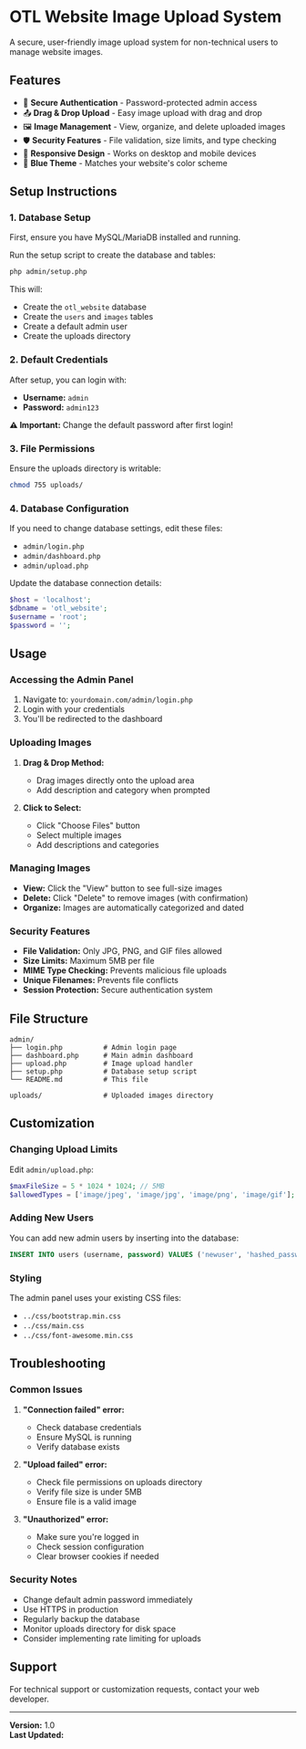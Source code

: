 # OTL Website Image Upload System

A secure, user-friendly image upload system for non-technical users to manage website images.

## Features

- 🔐 **Secure Authentication** - Password-protected admin access
- 📤 **Drag & Drop Upload** - Easy image upload with drag and drop
- 🖼️ **Image Management** - View, organize, and delete uploaded images
- 🛡️ **Security Features** - File validation, size limits, and type checking
- 📱 **Responsive Design** - Works on desktop and mobile devices
- 🎨 **Blue Theme** - Matches your website's color scheme

## Setup Instructions

### 1. Database Setup

First, ensure you have MySQL/MariaDB installed and running.

Run the setup script to create the database and tables:

```bash
php admin/setup.php
```

This will:
- Create the `otl_website` database
- Create the `users` and `images` tables
- Create a default admin user
- Create the uploads directory

### 2. Default Credentials

After setup, you can login with:
- **Username:** `admin`
- **Password:** `admin123`

**⚠️ Important:** Change the default password after first login!

### 3. File Permissions

Ensure the uploads directory is writable:

```bash
chmod 755 uploads/
```

### 4. Database Configuration

If you need to change database settings, edit these files:
- `admin/login.php`
- `admin/dashboard.php`
- `admin/upload.php`

Update the database connection details:
```php
$host = 'localhost';
$dbname = 'otl_website';
$username = 'root';
$password = '';
```

## Usage

### Accessing the Admin Panel

1. Navigate to: `yourdomain.com/admin/login.php`
2. Login with your credentials
3. You'll be redirected to the dashboard

### Uploading Images

1. **Drag & Drop Method:**
   - Drag images directly onto the upload area
   - Add description and category when prompted

2. **Click to Select:**
   - Click "Choose Files" button
   - Select multiple images
   - Add descriptions and categories

### Managing Images

- **View:** Click the "View" button to see full-size images
- **Delete:** Click "Delete" to remove images (with confirmation)
- **Organize:** Images are automatically categorized and dated

### Security Features

- **File Validation:** Only JPG, PNG, and GIF files allowed
- **Size Limits:** Maximum 5MB per file
- **MIME Type Checking:** Prevents malicious file uploads
- **Unique Filenames:** Prevents file conflicts
- **Session Protection:** Secure authentication system

## File Structure

```
admin/
├── login.php          # Admin login page
├── dashboard.php      # Main admin dashboard
├── upload.php         # Image upload handler
├── setup.php          # Database setup script
└── README.md          # This file

uploads/               # Uploaded images directory
```

## Customization

### Changing Upload Limits

Edit `admin/upload.php`:
```php
$maxFileSize = 5 * 1024 * 1024; // 5MB
$allowedTypes = ['image/jpeg', 'image/jpg', 'image/png', 'image/gif'];
```

### Adding New Users

You can add new admin users by inserting into the database:
```sql
INSERT INTO users (username, password) VALUES ('newuser', 'hashed_password');
```

### Styling

The admin panel uses your existing CSS files:
- `../css/bootstrap.min.css`
- `../css/main.css`
- `../css/font-awesome.min.css`

## Troubleshooting

### Common Issues

1. **"Connection failed" error:**
   - Check database credentials
   - Ensure MySQL is running
   - Verify database exists

2. **"Upload failed" error:**
   - Check file permissions on uploads directory
   - Verify file size is under 5MB
   - Ensure file is a valid image

3. **"Unauthorized" error:**
   - Make sure you're logged in
   - Check session configuration
   - Clear browser cookies if needed

### Security Notes

- Change default admin password immediately
- Use HTTPS in production
- Regularly backup the database
- Monitor uploads directory for disk space
- Consider implementing rate limiting for uploads

## Support

For technical support or customization requests, contact your web developer.

---

**Version:** 1.0  
**Last Updated:** <?php echo date('Y-m-d'); ?> 